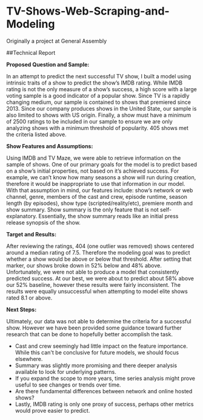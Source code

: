 # TV-Shows-Web-Scraping-and-Modeling
Originally a project at General Assembly

##Technical Report

**Proposed Question and Sample:**

In an attempt to predict the next successful TV show, I built a model using intrinsic traits of a show to predict the show’s IMDB rating. While IMDB rating is not the only measure of a show’s success, a high score with a large voting sample is a good indicator of a popular show. Since TV is a rapidly changing medium, our sample is contained to shows that premiered since 2013. Since our company produces shows in the United State, our sample is also limited to shows with US origin. Finally, a show must have a minimum of 2500 ratings to be included in our sample to ensure we are only analyzing shows with a minimum threshold of popularity. 405 shows met the criteria listed above.

**Show Features and Assumptions:**

Using IMDB and TV Maze, we were able to retrieve information on the sample of shows. One of our primary goals for the model is to predict based on a show’s initial properties, not based on it’s achieved success. For example, we can’t know how many seasons a show will run during creation, therefore it would be inappropriate to use that information in our model. With that assumption in mind, our features include: show’s network or web channel, genre, members of the cast and crew, episode runtime, season length (by episodes), show type (scripted/reality/etc), premiere month and show summary. Show summary is the only feature that is not self-explanatory. Essentially, the show summary reads like an initial press release synopsis of the show.

**Target and Results:**

After reviewing the ratings, 404 (one outlier was removed) shows centered around a median rating of 7.5. Therefore the modeling goal was to predict whether a show would be above or below that threshold. After setting that marker, our shows broke down in 52% below and 48% above. Unfortunately, we were not able to produce a model that consistently predicted success. At our best, we were about to predict about 58% above our 52% baseline, however these results were fairly inconsistent. The results were equally unsuccessful when attempting to model elite shows rated 8.1 or above.

**Next Steps:**

Ultimately, our data was not able to determine the criteria for a successful show. However we have been provided some guidance toward further research that can be done to hopefully better accomplish the task.
* Cast and crew seemingly had little impact on the feature importance. While this can't be conclusive for future models, we should focus elsewhere.
* Summary was slightly more promising and there deeper analysis available to look for underlying patterns.
* If you expand the scope to more years, time series analysis might prove useful to see changes or trends over time.
* Are there fundamental differences between network and online hosted shows?
* Lastly, IMDB rating is only one proxy of success, perhaps other metrics would prove easier to predict.
